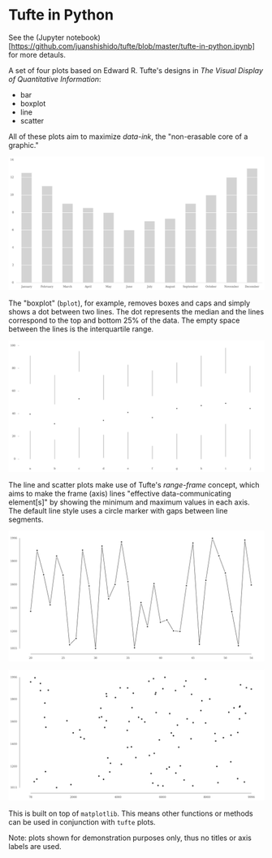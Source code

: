 # Tufte in Python

See the (Jupyter notebook)[https://github.com/juanshishido/tufte/blob/master/tufte-in-python.ipynb] for more detauls.

A set of four plots based on Edward R. Tufte's designs in _The Visual Display of Quantitative Information_:

* bar
* boxplot
* line
* scatter

All of these plots aim to maximize _data-ink_, the "non-erasable core of a graphic." 

![bar](/images/bar.png)

The "boxplot" (`bplot`), for example, removes boxes and caps and simply shows a dot between two lines. The dot represents the median and the lines correspond to the top and bottom 25% of the data. The empty space between the lines is the interquartile range.

![bplot](/images/bplot.png)

The line and scatter plots make use of Tufte's _range-frame_ concept, which aims to make the frame (axis) lines "effective data-communicating element[s]" by showing the minimum and maximum values in each axis. The default line style uses a circle marker with gaps between line segments.

![line](/images/line.png)

![scatter](/images/scatter.png)

This is built on top of `matplotlib`. This means other functions or methods can be used in conjunction with `tufte` plots.

Note: plots shown for demonstration purposes only, thus no titles or axis labels are used.
